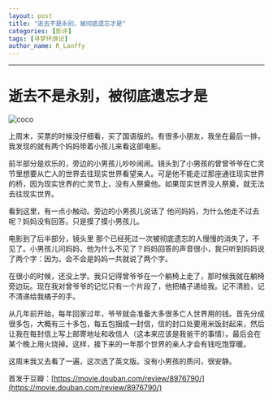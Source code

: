 ```yaml
---
layout: post
title: "逝去不是永别，被彻底遗忘才是"
categories: [影评]
tags: [寻梦环游记]
author_name: R_Lanffy
---
```

---

# 逝去不是永别，被彻底遗忘才是
![coco](http://maspris.xiaolifeidao.cc/2017-12-10-coco.jpeg-Lanffy)

上周末，买票的时候没仔细看，买了国语版的。有很多小朋友，我坐在最后一排，我发现的就有两个妈妈带着小孩儿来看这部电影。

前半部分是欢乐的，旁边的小男孩儿吵吵闹闹。镜头到了小男孩的曾曾爷爷在亡灵节里想要从亡人的世界去往现实世界看望亲人。可是他不能走过那座通往现实世界的桥，因为现实世界的亡灵节上，没有人祭奠他。如果现实世界没人祭奠，就无法去往现实世界。

看到这里，有一点小触动。旁边的小男孩儿说话了 他问妈妈，为什么他走不过去呢？妈妈没有回答。只是摸了摸小男孩儿。

电影到了后半部分，镜头里 那个已经死过一次被彻底遗忘的人慢慢的消失了，不见了。小男孩儿问妈妈，他为什么不见了？妈妈回答的声音很小，我只听到妈妈说了两个字：因为。会不会是妈妈一共就说了两个字。

在很小的时候，还没上学。我只记得曾爷爷在一个躺椅上走了，那时候我就在躺椅旁边玩。现在我对曾爷爷的记忆只有一个片段了，他把橘子递给我。记不清脸，记不清递给我橘子的手。

从几年前开始，每年回家过年，爷爷就会准备大多很多亡人世界用的钱。首先分成很多包，大概有三十多包，每五包捆成一封信，信的封口处要用米饭封起来，然后让我在每封信上写上邮寄地址和收信人（这本来应该是我爸干的事情）。最后会在某个晚上用火烧掉。这样，接下来的一年那个世界的亲人才会有钱吃饱穿暖。

这周末我又去看了一遍，这次选了英文版。没有小男孩的质问，很安静。

首发于豆瓣：[https://movie.douban.com/review/8976790/](https://movie.douban.com/review/8976790/)


